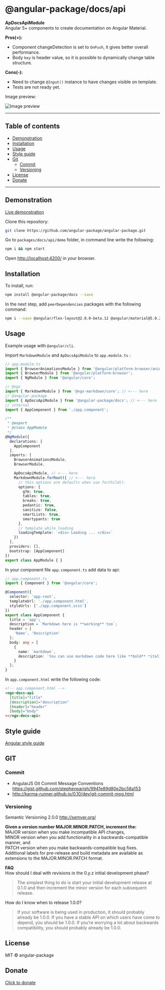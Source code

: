 # @angular-package/docs/api

**ApDocsApiModule**  
Angular 5+ components to create documentation on Angular Material.

**Pros(+):**
* Component changeDetection is set to `OnPush`, it gives better overall performance.
* Body `key` is header value, so it is possible to dynamically change table structure.

**Cons(-):**
* Need to change `@Input()` instance to have changes visible on template.
* Tests are not ready yet.

Image preview: 

![Image preview](http://ngx-docs.wwwdev.io/api/preview.png)

----

## Table of contents
* [Demonstration](#demonstration)
* [Installation](#installation)
* [Usage](#usage)
* [Style guide](#style-guide)
* [Git](#git)
  * [Commit](#commit)
  * [Versioning](#versioning)
* [License](#license)
* [Donate](#donate)

----

## Demonstration

[Live demonstration](http://angular-package.wwwdev.io/docs/api)

Clone this repository:

```bash
git clone https://github.com/angular-package/angular-package.git
```

Go to `packages/docs/api/demo` folder, in command line write the following:

```bash
npm i && npm start
```

Open [http://localhost:4200/](http://localhost:4200) in your browser.



## Installation

To install, run:

```bash
npm install @angular-package/docs --save
```

In the next step, add `peerDependencies` packages with the following command:

```bash
npm i --save @angular/flex-layout@2.0.0-beta.12 @angular/material@5.0.2 @angukar/cdk@5.0.2 @angular-package/prism@2.0.0 @types/prismjs@1.9.0 prismjs@1.9.0 @ngx-markdown/core@0.2.2
```


## Usage

Example usage with `@angular/cli`.

Import `MarkdownModule` and `ApDocsApiModule` to `app.module.ts` :

```typescript
// app.module.ts
import { BrowserAnimationsModule } from '@angular/platform-browser/animations';
import { BrowserModule } from '@angular/platform-browser';
import { NgModule } from '@angular/core';

// @ngx
import { MarkdownModule } from '@ngx-markdown/core'; // <--- here
// @angular-package
import { ApDocsApiModule } from '@angular-package/docs'; // <--- here
// internal
import { AppComponent } from './app.component';

/**
 * @export
 * @class AppModule
 */
@NgModule({
  declarations: [
    AppComponent
  ],
  imports: [
    BrowserAnimationsModule,
    BrowserModule,

    ApDocsApiModule, // <--- here
    MarkdownModule.forRoot({ // <--- here
      // this options are defaults when use forChild().
      options: {
        gfm: true,
        tables: true,
        breaks: true,
        pedantic: true,
        sanitize: false,
        smartLists: true,
        smartypants: true
      },
      // template while loading
      loadingTemplate: `<div> Loading ... </div>`
    })
  ],
  providers: [],
  bootstrap: [AppComponent]
})
export class AppModule { }

```

In your component file `app.component.ts` add data to api:

```typescript
// app.component.ts
import { Component } from '@angular/core';

@Component({
  selector: 'app-root',
  templateUrl: './app.component.html',
  styleUrls: ['./app.component.scss']
})
export class AppComponent {
  title = 'app';
  description = `Markdown here is **working** too`;
  header = [
    'Name', 'Description'
  ];
  body: any = [
    {
      name: `markdown`,
      description: `You can use markdown code here like **bold** *italic*`
    }
  ];
}
```

In `app.component.html` write the following code:

```html
<!-- app.component.html -->
<ngx-docs-api
  [title]="title"
  [description]="description"
  [header]="header"
  [body]="body"
></ngx-docs-api>
```

## Style guide

[Angular style guide](https://angular.io/docs/ts/latest/guide/style-guide.html) 

## GIT

### Commit
- AngularJS Git Commit Message Conventions https://gist.github.com/stephenparish/9941e89d80e2bc58a153
- http://karma-runner.github.io/0.10/dev/git-commit-msg.html

### Versioning
Semantic Versioning 2.0.0 http://semver.org/

**Given a version number MAJOR.MINOR.PATCH, increment the:**   
MAJOR version when you make incompatible API changes,  
MINOR version when you add functionality in a backwards-compatible manner, and  
PATCH version when you make backwards-compatible bug fixes.  
Additional labels for pre-release and build metadata are available as extensions to the MAJOR.MINOR.PATCH format.

**FAQ**   
How should I deal with revisions in the 0.y.z initial development phase?  
>The simplest thing to do is start your initial development release at 0.1.0 and then increment the minor version for each subsequent release.

How do I know when to release 1.0.0?

>If your software is being used in production, it should probably already be 1.0.0. If you have a stable API on which users have come to depend, you should be 1.0.0. If you’re worrying a lot about backwards compatibility, you should probably already be 1.0.0.


## License

MIT © angular-package

## Donate

[Click to donate](https://donorbox.org/help-creating-open-source-software)
